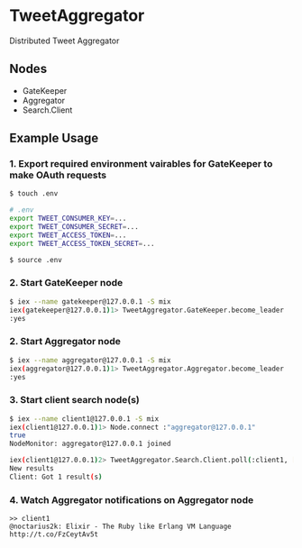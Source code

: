 # TweetAggregator

Distributed Tweet Aggregator


## Nodes

- GateKeeper
- Aggregator
- Search.Client


## Example Usage

### 1. Export required environment vairables for GateKeeper to make OAuth requests

```bash
$ touch .env

# .env
export TWEET_CONSUMER_KEY=...
export TWEET_CONSUMER_SECRET=...
export TWEET_ACCESS_TOKEN=...
export TWEET_ACCESS_TOKEN_SECRET=...

$ source .env
```


### 2. Start GateKeeper node

```bash
$ iex --name gatekeeper@127.0.0.1 -S mix
iex(gatekeeper@127.0.0.1)1> TweetAggregator.GateKeeper.become_leader
:yes
```

### 2. Start Aggregator node

```bash
$ iex --name aggregator@127.0.0.1 -S mix
iex(aggregator@127.0.0.1)1> TweetAggregator.Aggregator.become_leader
:yes
```

### 3. Start client search node(s)

```bash
$ iex --name client1@127.0.0.1 -S mix
iex(client1@127.0.0.1)1> Node.connect :"aggregator@127.0.0.1"
true
NodeMonitor: aggregator@127.0.0.1 joined

iex(client1@127.0.0.1)2> TweetAggregator.Search.Client.poll(:client1, ["elixir"], [])
New results
Client: Got 1 result(s)
```

### 4. Watch Aggregator notifications on Aggregator node

```
>> client1
@noctarius2k: Elixir - The Ruby like Erlang VM Language http://t.co/FzCeytAv5t
```



